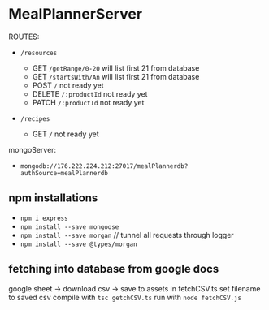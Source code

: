 # MealPlannerServer
ROUTES:
* `/resources`
  * GET `/getRange/0-20`  will list first 21 from database
  * GET `/startsWith/An`  will list first 21 from database
  * POST `/` not ready yet
  * DELETE `/:productId` not ready yet
  * PATCH `/:productId` not ready yet

* `/recipes`
  * GET `/` not ready yet

mongoServer:
  * `mongodb://176.222.224.212:27017/mealPlannerdb?authSource=mealPlannerdb`

## npm installations
* `npm i express`
* `npm install --save mongoose`
* `npm install --save morgan`   // tunnel all requests through logger
* `npm install --save @types/morgan`


## fetching into database from google docs
google sheet ->  download csv -> save to assets
in fetchCSV.ts set filename to saved csv
compile with `tsc getchCSV.ts`
run with `node fetchCSV.js`